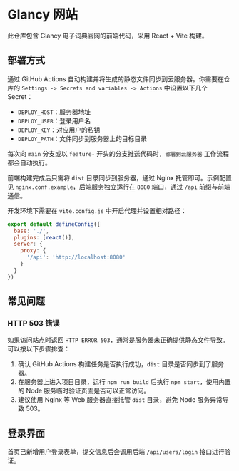 # Glancy 网站

此仓库包含 Glancy 电子词典官网的前端代码，采用 React + Vite 构建。

## 部署方式

通过 GitHub Actions 自动构建并将生成的静态文件同步到云服务器。你需要在仓库的 `Settings -> Secrets and variables -> Actions` 中设置以下几个 Secret：

- `DEPLOY_HOST`：服务器地址
- `DEPLOY_USER`：登录用户名
- `DEPLOY_KEY`：对应用户的私钥
- `DEPLOY_PATH`：文件同步到服务器上的目标目录

每次向 `main` 分支或以 `feature-` 开头的分支推送代码时，`部署到云服务器` 工作流程都会自动执行。

前端构建完成后只需将 `dist` 目录同步到服务器，通过 Nginx 托管即可。示例配置见 `nginx.conf.example`，后端服务独立运行在 `8080` 端口，通过 `/api` 前缀与前端通信。

开发环境下需要在 `vite.config.js` 中开启代理并设置相对路径：

```js
export default defineConfig({
  base: './',
  plugins: [react()],
  server: {
    proxy: {
      '/api': 'http://localhost:8080'
    }
  }
})
```

## 常见问题

### HTTP 503 错误

如果访问站点时返回 `HTTP ERROR 503`，通常是服务器未正确提供静态文件导致。可以按以下步骤排查：

1. 确认 GitHub Actions 构建任务是否执行成功，`dist` 目录是否同步到了服务器。
2. 在服务器上进入项目目录，运行 `npm run build` 后执行 `npm start`，使用内置的 Node 服务临时验证页面是否可以正常访问。
3. 建议使用 Nginx 等 Web 服务器直接托管 `dist` 目录，避免 Node 服务异常导致 503。

## 登录界面

首页已新增用户登录表单，提交信息后会调用后端 `/api/users/login` 接口进行验证。
